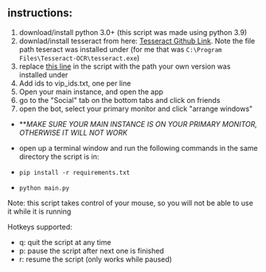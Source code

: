## instructions:
1. download/install python 3.0+ (this script was made using python 3.9)
2. downlad/install tesseract from here: [Tesseract Github Link](https://github.com/UB-Mannheim/tesseract/wiki). Note the file path teseract was installed under (for me that was `C:\Program Files\Tesseract-OCR\tesseract.exe`)
3. replace [this line](https://github.com/jarack-dev/delete-non-vip-friends/blob/main/main.py#L14) in the script with the path your own version was installed under
4. Add ids to vip_ids.txt, one per line
5. Open your main instance, and open the app
6. go to the "Social" tab on the bottom tabs and click on friends
7. open the bot, select your primary monitor and click "arrange windows"
- ***MAKE SURE YOUR MAIN INSTANCE IS ON YOUR PRIMARY MONITOR, OTHERWISE IT WILL NOT WORK*

- open up a terminal window and run the following commands in the same directory the script is in: 
- `pip install -r requirements.txt`
- `python main.py`


Note: this script takes control of your mouse, so you will not be able to use it while it is running

Hotkeys supported:
- q: quit the script at any time
- p: pause the script after next one is finished
- r: resume the script (only works while paused)
